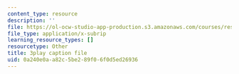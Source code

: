 ```yaml
---
content_type: resource
description: ''
file: https://ol-ocw-studio-app-production.s3.amazonaws.com/courses/res-9-003-brains-minds-and-machines-summer-course-summer-2015/0a240e0aa82c5be289f06f0d5ed26936_2304733.vtt
file_type: application/x-subrip
learning_resource_types: []
resourcetype: Other
title: 3play caption file
uid: 0a240e0a-a82c-5be2-89f0-6f0d5ed26936
---
```

